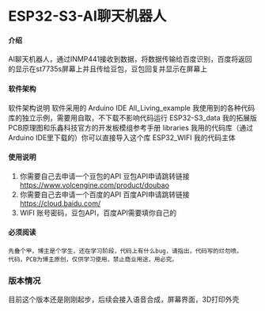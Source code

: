 # ESP32-S3-AI聊天机器人

#### 介绍
AI聊天机器人，通过INMP441接收到数据，将数据传输给百度识别，百度将返回的显示在st7735s屏幕上并且传给豆包，豆包回复并显示在屏幕上

#### 软件架构
软件架构说明
软件采用的 Arduino IDE
All_Living_example       我使用到的各种代码库的独立示例，需要用自取，不下载不影响代码运行
ESP32-S3_data            我的拓展版PCB原理图和乐鑫科技官方的开发板模组参考手册
libraries                我用的代码库（通过Arduino IDE里下载的）你可以直接导入这个库
ESP32_WIFI               我的代码主体

#### 使用说明

1.  你需要自己去申请一个豆包的API
    豆包API申请跳转链接    https://www.volcengine.com/product/doubao
2.  你需要自己去申请一个百度的API
    百度API申请跳转链接    https://cloud.baidu.com/
3.  WIFI 账号密码，豆包API，百度API需要填你自己的

#### 必须阅读
    先叠个甲，博主是个学生，还在学习阶段，代码上有什么bug，请指出，代码写的烂勿喷。
    代码，PCB为博主原创，仅供学习使用，禁止商业用途，用必究。


### 版本情况
    
   目前这个版本还是刚刚起步，后续会接入语音合成，屏幕界面，3D打印外壳
